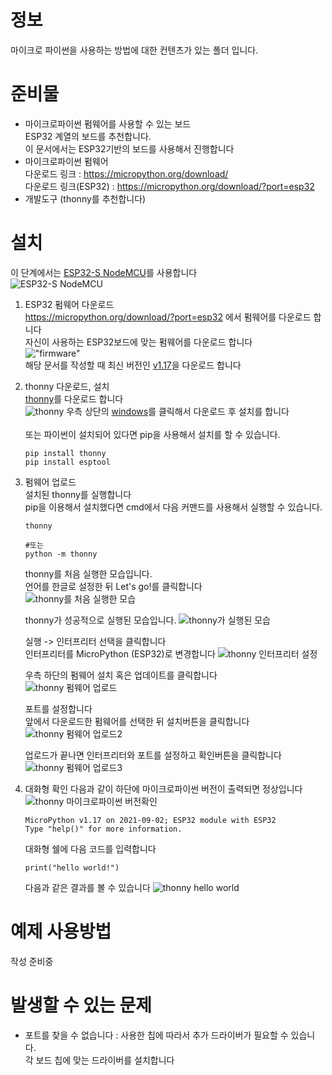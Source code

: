 # 정보

마이크로 파이썬을 사용하는 방법에 대한 컨텐츠가 있는 폴더 입니다.

# 준비물
* 마이크로파이썬 펌웨어를 사용할 수 있는 보드  
ESP32 계열의 보드를 추천합니다.  
이 문서에서는 ESP32기반의 보드를 사용해서 진행합니다
* 마이크로파이썬 펌웨어  
다운로드 링크 : https://micropython.org/download/  
다운로드 링크(ESP32) : https://micropython.org/download/?port=esp32
* 개발도구 (thonny를 추천합니다)


# 설치
이 단계에서는 [ESP32-S NodeMCU](https://www.devicemart.co.kr/goods/view?no=1381615)를 사용합니다  
![ESP32-S NodeMCU](./imgs/ESP-32S_NodeMCU.png)


1. ESP32 펌웨어 다운로드  
    https://micropython.org/download/?port=esp32 에서 펌웨어를 다운로드 합니다  
    자신이 사용하는 ESP32보드에 맞는 펌웨어를 다운로드 합니다  
    !["firmware"](./imgs/firmware.png)  
    해당 문서를 작성할 때 최신 버전인 [v1.17](https://micropython.org/resources/firmware/esp32-20210902-v1.17.bin)을 다운로드 합니다  

2. thonny 다운로드, 설치  
    [thonny](https://thonny.org/)를 다운로드 합니다  
    ![thonny](./imgs/thonny.png)
    우측 상단의 [windows](https://github.com/thonny/thonny/releases/download/v3.3.13/thonny-3.3.13.exe)를 클릭해서 다운로드 후 설치를 합니다  
    <br>
    또는 파이썬이 설치되어 있다면 pip을 사용해서 설치를 할 수 있습니다.

    ```
    pip install thonny
    pip install esptool
    ```
3. 펌웨어 업로드  
    설치된 thonny를 실행합니다  
    pip을 이용해서 설치했다면 cmd에서 다음 커맨드를 사용해서 실행할 수 있습니다.  
    ```
    thonny

    #또는
    python -m thonny
    ```  

    thonny를 처음 실행한 모습입니다.  
    언어를 한글로 설정한 뒤 Let's go!를 클릭합니다  
    ![thonny를 처음 실행한 모습](./imgs/thonny_run.png)  

    thonny가 성공적으로 실행된 모습입니다.
    ![thonny가 실행된 모습](./imgs/thonny_run2.png)

    실행 -> 인터프리터 선택을 클릭합니다  
    인터프리터를 MicroPython (ESP32)로 변경합니다
    ![thonny 인터프리터 설정](./imgs/thonny_setup.png)

    우측 하단의 펌웨어 설치 혹은 업데이트를 클릭합니다  
    ![thonny 펌웨어 업로드](./imgs/thonny_setup2.png)

    포트를 설정합니다  
    앞에서 다운로드한 펌웨어를 선택한 뒤 설치버튼을 클릭합니다
    ![thonny 펌웨어 업로드2](./imgs/thonny_setup3.png)

    업로드가 끝나면 인터프리터와 포트를 설정하고 확인버튼을 클릭합니다
    ![thonny 펌웨어 업로드3](./imgs/thonny_setup4.png)

4. 대화형 확인
    다음과 같이 하단에 마이크로파이썬 버전이 출력되면 정상입니다  
    ![thonny 마이크로파이썬 버전확인](./imgs/thonny_micropython_version.png)
    ```
    MicroPython v1.17 on 2021-09-02; ESP32 module with ESP32
    Type "help()" for more information.
    ```

    대화형 쉘에 다음 코드를 입력합니다  
    ```
    print("hello world!")
    ```
    다음과 같은 결과를 볼 수 있습니다
    ![thonny hello world](./imgs/thonny_hello_world.png)

# 예제 사용방법
작성 준비중
  
# 발생할 수 있는 문제
* 포트를 찾을 수 없습니다 : 사용한 칩에 따라서 추가 드라이버가 필요할 수 있습니다.  
각 보드 칩에 맞는 드라이버를 설치합니다